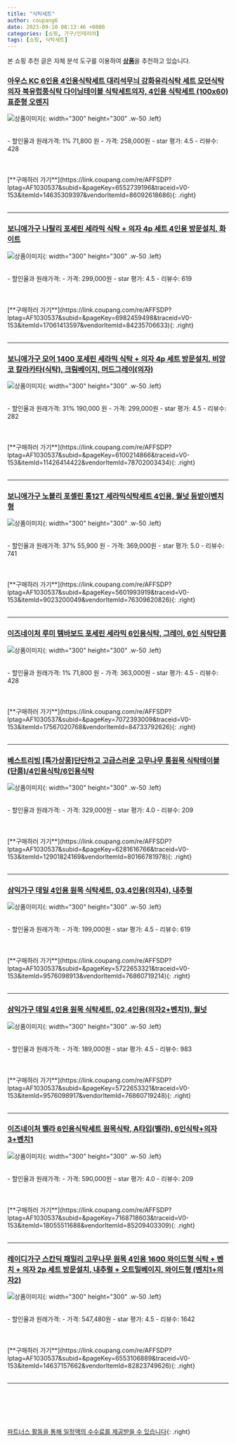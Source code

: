 ```yaml
---
title: "식탁세트"
author: coupang6
date: 2023-09-10 08:13:46 +0800
categories: [쇼핑, 가구/인테리어]
tags: [쇼핑, 식탁세트]
---
```


본 쇼핑 추천 글은 자체 분석 도구를 이용하여 [**상품**](https://link.coupang.com/a/bao1ui)을 추천하고 있습니다.

### [아우스 KC 6인용 4인용식탁세트 대리석무늬 강화유리식탁 세트 모던식탁의자 북유럽풍식탁 다이닝테이블 식탁세트의자, 4인용 식탁세트 (100x60) 표준형 오렌지](https://link.coupang.com/re/AFFSDP?lptag=AF1030537&subid=&pageKey=6552739196&traceid=V0-153&itemId=14635309397&vendorItemId=86092618686)

![상품이미지](https://thumbnail7.coupangcdn.com/thumbnails/remote/230x230ex/image/vendor_inventory/2433/d24d94ed47720634fb0842b5a7c0c0db23973aaa26f2fb9d8cb96ea70e64.jpg){: width="300" height="300" .w-50 .left}


<br>
- 할인율과 원래가격: 1%  71,800   원
- 가격: 258,000원
- star 평가: 4.5
- 리뷰수: 428
<br>
<br>
<br>
<br>
[**구매하러 가기**](https://link.coupang.com/re/AFFSDP?lptag=AF1030537&subid=&pageKey=6552739196&traceid=V0-153&itemId=14635309397&vendorItemId=86092618686){: .right}
<br>
<br>

---

### [보니애가구 나탈리 포세린 세라믹 식탁 + 의자 4p 세트 4인용 방문설치, 화이트](https://link.coupang.com/re/AFFSDP?lptag=AF1030537&subid=&pageKey=6982459498&traceid=V0-153&itemId=17061413597&vendorItemId=84235706633)

![상품이미지](https://thumbnail9.coupangcdn.com/thumbnails/remote/230x230ex/image/retail/images/2366878008168620-2b795e7e-9954-4e25-a5fa-de7983658244.jpg){: width="300" height="300" .w-50 .left}


<br>
- 할인율과 원래가격: 
- 가격: 299,000원
- star 평가: 4.5
- 리뷰수: 619
<br>
<br>
<br>
<br>
[**구매하러 가기**](https://link.coupang.com/re/AFFSDP?lptag=AF1030537&subid=&pageKey=6982459498&traceid=V0-153&itemId=17061413597&vendorItemId=84235706633){: .right}
<br>
<br>

---

### [보니애가구 모어 1400 포세린 세라믹 식탁 + 의자 4p 세트 방문설치, 비앙코 칼라카타(식탁), 크림베이지, 머드그레이(의자)](https://link.coupang.com/re/AFFSDP?lptag=AF1030537&subid=&pageKey=6100214866&traceid=V0-153&itemId=11426414422&vendorItemId=78702003434)

![상품이미지](https://thumbnail10.coupangcdn.com/thumbnails/remote/230x230ex/image/retail/images/7189207066152290-852e0cfe-7919-47fd-867b-d8d159bb1eb3.jpg){: width="300" height="300" .w-50 .left}


<br>
- 할인율과 원래가격: 31%  190,000   원
- 가격: 299,000원
- star 평가: 4.5
- 리뷰수: 282
<br>
<br>
<br>
<br>
[**구매하러 가기**](https://link.coupang.com/re/AFFSDP?lptag=AF1030537&subid=&pageKey=6100214866&traceid=V0-153&itemId=11426414422&vendorItemId=78702003434){: .right}
<br>
<br>

---

### [보니애가구 노블리 포셀린 통12T 세라믹식탁세트 4인용, 월넛 등받이벤치형](https://link.coupang.com/re/AFFSDP?lptag=AF1030537&subid=&pageKey=5601993919&traceid=V0-153&itemId=9023200049&vendorItemId=76309620826)

![상품이미지](https://thumbnail10.coupangcdn.com/thumbnails/remote/230x230ex/image/retail/images/2021/05/25/9/7/633d47ff-d390-49c8-9a3c-0658e8926bb1.jpg){: width="300" height="300" .w-50 .left}


<br>
- 할인율과 원래가격: 37%  55,900   원
- 가격: 369,000원
- star 평가: 5.0
- 리뷰수: 741
<br>
<br>
<br>
<br>
[**구매하러 가기**](https://link.coupang.com/re/AFFSDP?lptag=AF1030537&subid=&pageKey=5601993919&traceid=V0-153&itemId=9023200049&vendorItemId=76309620826){: .right}
<br>
<br>

---

### [이즈네이처 루미 템바보드 포세린 세라믹 6인용식탁, 그레이, 6인 식탁단품](https://link.coupang.com/re/AFFSDP?lptag=AF1030537&subid=&pageKey=7072393009&traceid=V0-153&itemId=17567020768&vendorItemId=84733792626)

![상품이미지](https://thumbnail6.coupangcdn.com/thumbnails/remote/230x230ex/image/vendor_inventory/d909/923cd2bbfdbe2a078737ac63821b7e0f4d468b53e2e54ce11b96f3955fac.JPG){: width="300" height="300" .w-50 .left}


<br>
- 할인율과 원래가격: 1%  71,800   원
- 가격: 363,000원
- star 평가: 4.5
- 리뷰수: 428
<br>
<br>
<br>
<br>
[**구매하러 가기**](https://link.coupang.com/re/AFFSDP?lptag=AF1030537&subid=&pageKey=7072393009&traceid=V0-153&itemId=17567020768&vendorItemId=84733792626){: .right}
<br>
<br>

---

### [베스트리빙 [특가상품]단단하고 고급스러운 고무나무 통원목 식탁테이블(단품)/4인용식탁/6인용식탁](https://link.coupang.com/re/AFFSDP?lptag=AF1030537&subid=&pageKey=6281616766&traceid=V0-153&itemId=12901824169&vendorItemId=80166781978)

![상품이미지](https://thumbnail10.coupangcdn.com/thumbnails/remote/230x230ex/image/vendor_inventory/4f5a/1f86f81e05480ccebd07d514a2b63c2c90adc2744a123608db7d06f1ce28.jpg){: width="300" height="300" .w-50 .left}


<br>
- 할인율과 원래가격: 
- 가격: 329,000원
- star 평가: 4.0
- 리뷰수: 209
<br>
<br>
<br>
<br>
[**구매하러 가기**](https://link.coupang.com/re/AFFSDP?lptag=AF1030537&subid=&pageKey=6281616766&traceid=V0-153&itemId=12901824169&vendorItemId=80166781978){: .right}
<br>
<br>

---

### [삼익가구 데일 4인용 원목 식탁세트, 03.4인용(의자4), 내추럴](https://link.coupang.com/re/AFFSDP?lptag=AF1030537&subid=&pageKey=5722653321&traceid=V0-153&itemId=9576098913&vendorItemId=76860719214)

![상품이미지](https://thumbnail7.coupangcdn.com/thumbnails/remote/230x230ex/image/vendor_inventory/a3bf/52611dad0069cff9627587dd99ebace9394eb9081c8dd3e95ab116e2b21d.jpg){: width="300" height="300" .w-50 .left}


<br>
- 할인율과 원래가격: 
- 가격: 199,000원
- star 평가: 4.5
- 리뷰수: 619
<br>
<br>
<br>
<br>
[**구매하러 가기**](https://link.coupang.com/re/AFFSDP?lptag=AF1030537&subid=&pageKey=5722653321&traceid=V0-153&itemId=9576098913&vendorItemId=76860719214){: .right}
<br>
<br>

---

### [삼익가구 데일 4인용 원목 식탁세트, 02.4인용(의자2+벤치1), 월넛](https://link.coupang.com/re/AFFSDP?lptag=AF1030537&subid=&pageKey=5722653321&traceid=V0-153&itemId=9576098917&vendorItemId=76860719248)

![상품이미지](https://thumbnail8.coupangcdn.com/thumbnails/remote/230x230ex/image/vendor_inventory/9815/1172d58f10db7796fdcbc887a6eed3e662c25c9d58acf91131a792b3726e.jpg){: width="300" height="300" .w-50 .left}


<br>
- 할인율과 원래가격: 
- 가격: 189,000원
- star 평가: 4.5
- 리뷰수: 983
<br>
<br>
<br>
<br>
[**구매하러 가기**](https://link.coupang.com/re/AFFSDP?lptag=AF1030537&subid=&pageKey=5722653321&traceid=V0-153&itemId=9576098917&vendorItemId=76860719248){: .right}
<br>
<br>

---

### [이즈네이처 벨라 6인용식탁세트 원목식탁, A타입(벨라), 6인식탁+의자3+벤치1](https://link.coupang.com/re/AFFSDP?lptag=AF1030537&subid=&pageKey=7168718603&traceid=V0-153&itemId=18055511688&vendorItemId=85209403309)

![상품이미지](https://thumbnail10.coupangcdn.com/thumbnails/remote/230x230ex/image/vendor_inventory/e089/d48698634c9d2c51c2bb9af505d0174567c60589f0d57fc53d0d267a38fa.jpg){: width="300" height="300" .w-50 .left}


<br>
- 할인율과 원래가격: 
- 가격: 590,000원
- star 평가: 4.0
- 리뷰수: 209
<br>
<br>
<br>
<br>
[**구매하러 가기**](https://link.coupang.com/re/AFFSDP?lptag=AF1030537&subid=&pageKey=7168718603&traceid=V0-153&itemId=18055511688&vendorItemId=85209403309){: .right}
<br>
<br>

---

### [레이디가구 스칸딕 패밀리 고무나무 원목 4인용 1600 와이드형 식탁 + 벤치 + 의자 2p 세트 방문설치, 내추럴 + 오트밀베이지, 와이드형 (벤치1+의자2)](https://link.coupang.com/re/AFFSDP?lptag=AF1030537&subid=&pageKey=6553106889&traceid=V0-153&itemId=14637157662&vendorItemId=82823749626)

![상품이미지](https://thumbnail9.coupangcdn.com/thumbnails/remote/230x230ex/image/rs_quotation_api/euw9cxgn/d400eb4679c44abb9e7a469dde4c4ca9.jpg){: width="300" height="300" .w-50 .left}


<br>
- 할인율과 원래가격: 
- 가격: 547,480원
- star 평가: 4.5
- 리뷰수: 1642
<br>
<br>
<br>
<br>
[**구매하러 가기**](https://link.coupang.com/re/AFFSDP?lptag=AF1030537&subid=&pageKey=6553106889&traceid=V0-153&itemId=14637157662&vendorItemId=82823749626){: .right}
<br>
<br>

---
<br><br><br><br><br> [파트너스 활동을 통해 일정액의 수수료를 제공받을 수 있습니다](https://link.coupang.com/a/bao1ui){: .right}